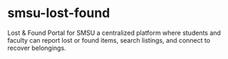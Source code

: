 # smsu-lost-found
Lost &amp; Found Portal for SMSU a centralized platform where students and faculty can report lost or found items, search listings, and connect to recover belongings.
